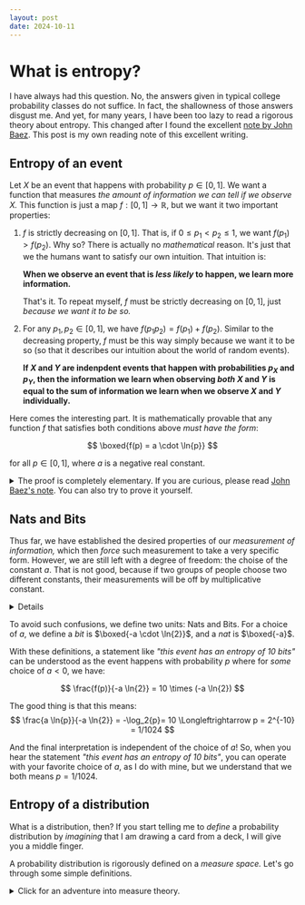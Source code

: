 ```yaml
---
layout: post
date: 2024-10-11
---
```


# What is entropy?

I have always had this question. No, the answers given in typical college probability classes do
not suffice. In fact, the shallowness of those answers disgust me. And yet, for many years, I have
been too lazy to read a rigorous theory about entropy. This changed after I found the excellent
[note by John Baez](). This post is my own reading note of this excellent writing.

## Entropy of an event
Let $X$ be an event that happens with probability $p \in [0, 1]$. We want a function that measures
*the amount of information we can tell if we observe $X$.* This function is just a map
$f: [0, 1] \to \mathbb{R}$, but we want it two important properties:

1. $f$ is strictly decreasing on $[0, 1]$. That is, if $0 \leq p_1 < p_2 \leq 1$,
   we want $f(p_1) > f(p_2)$. Why so? There is actually no *mathematical* reason. It's just that
   we the humans want to satisfy our own intuition. That intuition is:

   **When we observe an event that is *less likely* to happen, we learn more information.**

   That's it. To repeat myself, $f$ must be strictly decreasing on $[0, 1]$, just
   *because we want it to be so.*

2. For any $p_1, p_2 \in [0, 1]$, we have $f(p_1 p_2) = f(p_1) + f(p_2)$. Similar to the decreasing
   property, $f$ must be this way simply because we want it to be so (so that it describes our
   intuition about the world of random events).

   **If $X$ and $Y$ are indenpdent events that happen with probabilities $p_X$ and $p_Y$, then
   the information we learn when observing *both* $X$ and $Y$ is equal to the sum of information
   we learn when we observe $X$ and $Y$ individually.**

Here comes the interesting part. It is mathematically provable that any function $f$ that satisfies
both conditions above *must have the form*:

$$
\boxed{f(p) = a \cdot \ln{p}}
$$

for all $p \in [0, 1]$, where $a$ is a negative real constant.

<details>

<summary>
The proof is completely elementary. If you are curious, please read <a href="">John Baez's note</a>.
You can also try to prove it yourself.
</summary>

It's based on the theory of <a href="">Cauchy's functional equation</a>, which does not use any
knowledge that a high school student does not know. In fact, if a student practices high school
mathematical olympiad, they must have studied this proof technique.
</details>

## Nats and Bits
Thus far, we have established the desired properties of our *measurement of information,* which
then *force* such measurement to take a very specific form. However, we are still left with a
degree of freedom: the choise of the constant $a$. That is not good, because if two groups of
people choose two different constants, their measurements will be off by multiplicative constant.
<details markdown="1">
It's like like they are talking *pounds* and *kilograms*. By the way, I **hate** the imperial system!
</details>

To avoid such confusions, we define two units: Nats and Bits. For a choice of $a$, we define a
*bit* is $\boxed{-a \cdot \ln{2}}$, and a *nat* is $\boxed{-a}$.

With these definitions, a statement like *"this event has an entropy of 10 bits"* can be understood
as the event happens with probability $p$ where for *some* choice of $a < 0$, we have:

$$
\frac{f(p)}{-a \ln{2}} = 10 \times (-a \ln{2})
$$

The good thing is that this means:
$$
\frac{a \ln{p}}{-a \ln{2}} = -\log_2{p}= 10 \Longleftrightarrow p = 2^{-10} = 1/1024
$$

And the final interpretation is independent of the choice of $a$! So, when you hear the statement
*"this event has an entropy of 10 bits"*, you can operate with your favorite choice of $a$, as I
do with mine, but we understand that we both means $p = 1/1024$.

## Entropy of a distribution
What is a distribution, then? If you start telling me to *define* a probability distribution by
*imagining* that I am drawing a card from a deck, I will give you a middle finger.

A probability distribution is rigorously defined on a *measure space.* Let's go through some simple
definitions.

<details markdown="1">
<summary>Click for an adventure into measure theory.</summary>


### Measure theory

**Sample space.** Any set $\Omega$ can be a *sample space.*

**$\sigma$-algebra.** A $\sigma$-algebra on $\Omega$ is a collection $\mathcal{F}$ of subsets of $\Omega$
which has two properties:

  1. *Contains the empty set:* $\emptyset \in \mathcal{F}$.

  2. *Close under complement:* if $A \subseteq \Omega$ and $A \in \mathcal{F}$ then
     $\Omega - A \in \mathcal{F}$.

  3. *Close under countable union:* if $B \subseteq \mathbb{N}$ and $A_i \in \mathcal{F}$ for all
     $i \in B$ then $\bigcup_{i \in B} A_i \in \mathcal{F}$.

**Borel sets.** The Borel $\sigma$-algebra $B(\mathbb{R})$ is the smallest $\sigma$-algebra that
*contains all
open intervals in $\mathbb{R}$.

**Measure.** A measure on $(\Omega, \mathcal{F})$ is a map $\mu: \mathcal{F} \to [0, +\infty)$ that
has two properties:

  1. $\mu(\emptyset) = 0$.

  2. *Additive under countable addition:* if $B \subseteq \mathbb{N}$ and $A_i \in \mathcal{F}$
     for all $i \in B$ then: $\mu\big( \bigcup_{i \in B} A_i \big) = \sum_{i \in B} \mu(A_i)$.

**Probability measure.** A probability measure on $(\Omega, \mathcal{F})$ is a measure $P$ where
$P(\Omega) = 1$. Note that along with other axioms of a measure, this enforces $P: \mathcal{F} \to
[0, 1]$.

**Measureable function.** A function $f: \Omega \to \mathbb{R}$ is *measurable* with respect to
a $\sigma$-algebra $\mathcal{F}$ if for each Borel subset $B \in B(\mathbb{R})$, the pre-image of
$B$ via $f$ is in $\mathcal{F}$. That is:

$$
f^{-1}(B) := \{x \in \Omega : f(x) \in B \} \in \mathcal{F}
$$

</details>

